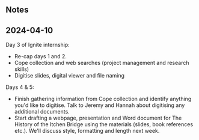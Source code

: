 ## Notes

## 2024-04-10

Day 3 of Ignite internship:

- Re-cap days 1 and 2.
- Cope collection and web searches (project management and research skills)
- Digitise slides, digital viewer and file naming

Days 4 & 5:

- Finish gathering information from Cope collection and identify anything you'd like to digitise. Talk to Jeremy and Hannah about digitising any additional documents.
- Start drafting a webpage, presentation and Word document for The History of the Itchen Bridge using the materials (slides, book references  etc.). We'll discuss style, formatting and length next week.